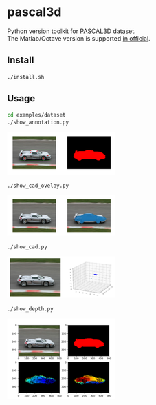 # pascal3d


Python version toolkit for [PASCAL3D](http://cvgl.stanford.edu/projects/pascal3d.html) dataset.  
The Matlab/Octave version is supported [in official](ftp://cs.stanford.edu/cs/cvgl/PASCAL3D+_release1.1.zip).  


## Install

```bash
./install.sh
```


## Usage

```bash
cd examples/dataset
./show_annotation.py
```

<img src="static/show_annotation.png" width="50%" />

```bash
./show_cad_ovelay.py
```

<img src="static/show_cad_overlay.png" width="50%" />

```bash
./show_cad.py
```

<img src="static/show_cad.png" width="50%" />

```bash
./show_depth.py
```

<img src="static/show_depth.png" width="50%" />
